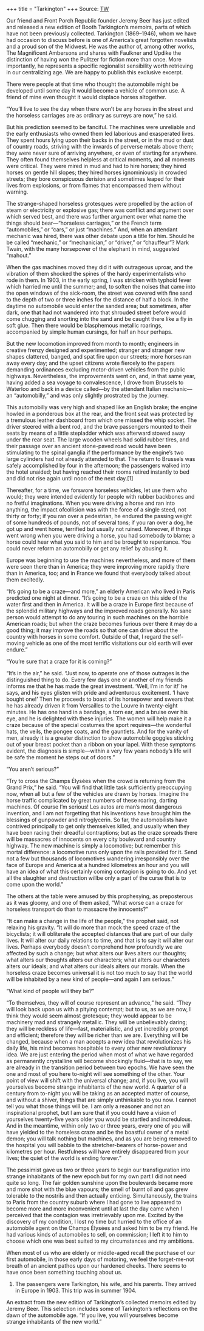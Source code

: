 +++
title = "Tarkington"
+++
Source: [TW](https://kirkcenter.org/extracts/strange-inhabitants-of-the-new-world/)


Our friend and Front Porch Republic founder Jeremy Beer has just edited and released a new edition of Booth Tarkington’s memoirs, parts of which have not been previously collected. Tarkington (1869–1946), whom we have had occasion to discuss before is one of America’s great forgotten novelists and a proud son of the Midwest. He was the author of, among other works, The Magnificent Ambersons and shares with Faulkner and Updike the distinction of having won the Pulitzer for fiction more than once. More importantly, he represents a specific regionalist sensibility worth retrieving in our centralizing age. We are happy to publish this exclusive excerpt.

There were people at that time who thought the automobile might be developed until some day it would become a vehicle of common use. A friend of mine even thought it would displace horses altogether.

“You’ll live to see the day when there won’t be any horses in the street and the horseless carriages are as ordinary as surreys are now,” he said.

But his prediction seemed to be fanciful. The machines were unreliable and the early enthusiasts who owned them led laborious and exasperated lives. They spent hours lying upon their backs in the street, or in the mud or dust of country roads, striving with the inwards of perverse metals above them; they were never sure of arriving anywhere, or even of starting for anywhere. They often found themselves helpless at critical moments, and all moments were critical. They were mired in mud and had to hire horses; they hired horses on gentle hill slopes; they hired horses ignominiously in crowded streets; they bore conspicuous derision and sometimes leaped for their lives from explosions, or from flames that encompassed them without warning.

The strange-shaped horseless grotesques were propelled by the action of steam or electricity or explosive gas; there was conflict and argument over which served best, and there was further argument over what name the things should bear—“horseless carriages,” or the French term “automobiles,” or “cars,” or just “machines.” And, when an attendant mechanic was hired, there was other debate upon a title for him. Should he be called “mechanic,” or “mechanician,” or “driver,” or “chauffeur”? Mark Twain, with the many horsepower of the elephant in mind, suggested “mahout.”

When the gas machines moved they did it with outrageous uproar, and the vibration of them shocked the spines of the hardy experimentalists who rode in them. In 1903, in the early spring, I was stricken with typhoid fever which harried me until the summer; and, to soften the noises that came into the open windows of the sick-room, the street was covered with fine sand to the depth of two or three inches for the distance of half a block. In the daytime no automobile would enter the sanded area; but sometimes, after dark, one that had not wandered into that shrouded street before would come chugging and snorting into the sand and be caught there like a fly in soft glue. Then there would be blasphemous metallic roarings, accompanied by simple human cursings, for half an hour perhaps.

But the new locomotion improved from month to month; engineers in creative frenzy designed and experimented; stranger and stranger new shapes clattered, banged, and spat fire upon our streets; more horses ran away every day; and the upset citizens wrote fiercely to the papers demanding ordinances excluding motor-driven vehicles from the public highways. Nevertheless, the improvements went on, and, in that same year, having added a sea voyage to convalescence, I drove from Brussels to Waterloo and back in a device called—by the attendant Italian mechanic—an “automobilly,” and was only slightly prostrated by the journey.

This automobilly was very high and shaped like an English brake; the engine howled in a ponderous box at the rear, and the front seat was protected by a tremulous leather dashboard from which one missed the whip socket. The driver steered with a bent rod, and the brave passengers mounted to their seats by means of a little stepladder which was afterward stowed away under the rear seat. The large wooden wheels had solid rubber tires, and their passage over an ancient stone-paved road would have been stimulating to the spinal ganglia if the performance by the engine’s two large cylinders had not already attended to that. The return to Brussels was safely accomplished by four in the afternoon; the passengers walked into the hotel unaided; but having reached their rooms retired instantly to bed and did not rise again until noon of the next day.[1]

Thereafter, for a time, we forswore horseless vehicles, let use them who would; they were intended evidently for people with rubber backbones and no fretful imaginations. When you were driving a horse and ran into anything, the impact ofcollision was with the force of a single steed, not thirty or forty; if you ran over a pedestrian, he endured the passing weight of some hundreds of pounds, not of several tons; if you ran over a dog, he got up and went home, terrified but usually not ruined. Moreover, if things went wrong when you were driving a horse, you had somebody to blame; a horse could hear what you said to him and be brought to repentance. You could never reform an automobilly or get any relief by abusing it.

Europe was beginning to use the machines nevertheless, and more of them were seen there than in America; they were improving more rapidly there than in America, too; and in France we found that everybody talked about them excitedly.

“It’s going to be a craze—and more,” an elderly American who lived in Paris predicted one night at dinner. “It’s going to be a craze on this side of the water first and then in America. It will be a craze in Europe first because of the splendid military highways and the improved roads generally. No sane person would attempt to do any touring in such machines on the horrible American roads; but when the craze becomes furious over there it may do a good thing; it may improve the roads so that one can drive about the country with horses in some comfort. Outside of that, I regard the self-moving vehicle as one of the most terrific visitations our old earth will ever endure.”

“You’re sure that a craze for it is coming?”

“It’s in the air,” he said. “Just now, to operate one of those outrages is the distinguished thing to do. Every few days one or another of my friends informs me that he has made the great investment. ‘Well, I’m in for it!’ he says, and his eyes glisten with pride and adventurous excitement. ‘I have bought one!’ Then he proceeds to boast of its horsepower and swears that he has already driven it from Versailles to the Louvre in twenty-eight minutes. He has one hand in a bandage, a torn ear, and a bruise over his eye, and he is delighted with these injuries. The women will help make it a craze because of the special costumes the sport requires—the wonderful hats, the veils, the pongee coats, and the gauntlets. And for the vanity of men, already it is a greater distinction to show automobile goggles sticking out of your breast pocket than a ribbon on your lapel. With these symptoms evident, the diagnosis is simple—within a very few years nobody’s life will be safe the moment he steps out of doors.”

“You aren’t serious?”

“Try to cross the Champs Élysées when the crowd is returning from the Grand Prix,” he said. “You will find that little task sufficiently preoccupying now, when all but a few of the vehicles are drawn by horses. Imagine the horse traffic complicated by great numbers of these roaring, darting machines. Of course I’m serious! Les autos are man’s most dangerous invention, and I am not forgetting that his inventions have brought him the blessings of gunpowder and nitroglycerin. So far, the automobilists have contrived principally to get only themselves killed, and usually when they have been racing their dreadful contraptions; but as the craze spreads there will be massacres of innocents on every city boulevard and country highway. The new machine is simply a locomotive; but remember this mortal difference: a locomotive runs only upon the rails provided for it. Send not a few but thousands of locomotives wandering irresponsibly over the face of Europe and America at a hundred kilometres an hour and you will have an idea of what this certainly coming contagion is going to do. And yet all the slaughter and destruction willbe only a part of the curse that is to come upon the world.”

The others at the table were amused by this prophesying, as preposterous as it was gloomy, and one of them asked, “What worse can a craze for horseless transport do than to massacre the innocents?”

“It can make a change in the life of the people,” the prophet said, not relaxing his gravity. “It will do more than mock the speed craze of the bicyclists; it will obliterate the accepted distances that are part of our daily lives. It will alter our daily relations to time, and that is to say it will alter our lives. Perhaps everybody doesn’t comprehend how profoundly we are affected by such a change; but what alters our lives alters our thoughts; what alters our thoughts alters our characters; what alters our characters alters our ideals; and what alters our ideals alters our morals. When the horseless craze becomes universal it is not too much to say that the world will be inhabited by a new kind of people—and again I am serious.”

“What kind of people will they be?”

“To themselves, they will of course represent an advance,” he said. “They will look back upon us with a pitying contempt; but to us, as we are now, I think they would seem almost grotesque; they would appear to be machinery mad and strangely metallic. They will be unbelievably daring; they will be reckless of life—fast, materialistic, and yet incredibly prompt and efficient; therefore they will be richer than we are. Everything will be changed, because when a man accepts a new idea that revolutionizes his daily life, his mind becomes hospitable to every other new revolutionary idea. We are just entering the period when most of what we have regarded as permanently crystalline will become shockingly fluid—that is to say, we are already in the transition period between two epochs. We have seen the one and most of you here to-night will see something of the other. Your point of view will shift with the universal change; and, if you live, you will yourselves become strange inhabitants of the new world. A quarter of a century from to-night you will be taking as an accepted matter of course, and without a shiver, things that are simply unthinkable to you now. I cannot tell you what those things will be. I am only a reasoner and not an inspirational prophet, but I am sure that if you could have a vision of yourselves twenty-five years older you would be startled and incredulous. And in the meantime, within only two or three years, every one of you will have yielded to the horseless craze and be the boastful owner of a metal demon; you will talk nothing but machines, and as you are being removed to the hospital you will babble to the stretcher-bearers of horse-power and kilometres per hour. Restfulness will have entirely disappeared from your lives; the quiet of the world is ending forever.”

The pessimist gave us two or three years to begin our transfiguration into strange inhabitants of the new epoch but for my own part I did not need quite so long. The fair golden sunshine upon the boulevards became more and more shot with the blue vapours; the smell of burnt oil and gas grew tolerable to the nostrils and then actually enticing. Simultaneously, the trains to Paris from the country suburb where I had gone to live appeared to become more and more inconvenient until at last the day came when I perceived that the contagion was irretrievably upon me. Excited by the discovery of my condition, I lost no time but hurried to the office of an automobile agent on the Champs Élysées and asked him to be my friend. He had various kinds of automobiles to sell, on commission; I left it to him to choose which one was best suited to my circumstances and my ambitions.

When most of us who are elderly or middle-aged recall the purchase of our first automobile, in those early days of motoring, we feel the forget-me-not breath of an ancient pathos upon our hardened cheeks. There seems to have once been something touching about us.

1. The passengers were Tarkington, his wife, and his parents. They arrived in Europe in 1903. This trip was in summer 1904.



An extract from the new edition of Tarkington’s collected memoirs edited by Jeremy Beer. This selection includes some of Tarkington’s reflections on the dawn of the automobile age. “If you live, you will yourselves become strange inhabitants of the new world.” 